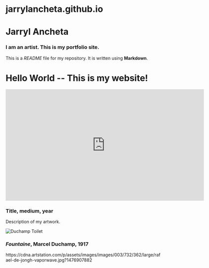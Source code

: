 # jarrylancheta.github.io
# Jarryl Ancheta

### I am an artist. This is my portfolio site.

This is a *README* file for my repository. It is written using **Markdown**.
<!DOCTYPE html>
<html>
  <head>
    <meta charset="utf-8">
    <title>(your name)</title>
    <link rel="stylesheet" type="text/css" href="main.css">
  </head>
  <body>
    <h1>Hello World -- This is my website!</h1>
    <div class="portfolio-item">
      <iframe src="https://player.vimeo.com/video/45489909" width="640" height="360" frameborder="0" webkitallowfullscreen mozallowfullscreen allowfullscreen></iframe>
      <h3>Title, medium, year</h3>
      <p>Description of my artwork.</p>
    </div>
    <div class="portfolio-item">
      <img src="https://upload.wikimedia.org/wikipedia/commons/f/f6/Duchamp_Fountaine.jpg" alt="Duchamp Toilet">
      <h3><em>Fountaine</em>, Marcel Duchamp, 1917</h3>
      <p>https://cdna.artstation.com/p/assets/images/images/003/732/362/large/rafael-de-jongh-vaporwave.jpg?1476907882</p>
    </div>
  </body>
</html>
